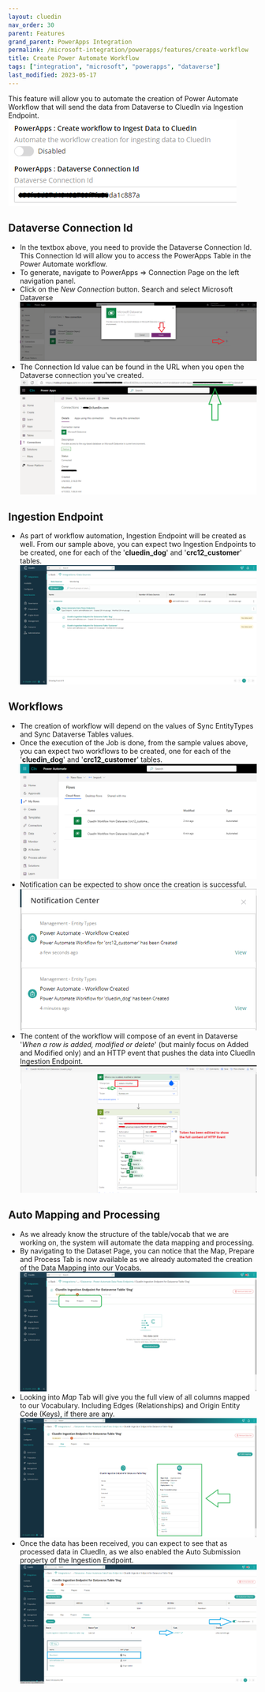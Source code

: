 ```yaml
---
layout: cluedin
nav_order: 30
parent: Features
grand_parent: PowerApps Integration
permalink: /microsoft-integration/powerapps/features/create-workflow
title: Create Power Automate Workflow
tags: ["integration", "microsoft", "powerapps", "dataverse"]
last_modified: 2023-05-17
---
```


This feature will allow you to automate the creation of Power Automate Workflow that will send the data from Dataverse to CluedIn via Ingestion Endpoint.
![Create Power Automate Workflow](../images/power-automate-workflow-setting.png)
## Dataverse Connection Id
- In the textbox above, you need to provide the Dataverse Connection Id. This Connection Id will allow you to access the PowerApps Table in the Power Automate workflow.
- To generate, navigate to PowerApps => Connection Page on the left navigation panel.
- Click on the _New Connection_ button. Search and select Microsoft Dataverse
![Create Dataverse Connection Id](../images/create-dataverse-connection-id.png)
- The Connection Id value can be found in the URL when you open the Dataverse connection you've created.
![Create Dataverse Connection Id](../images/create-dataverse-connection-id2.png)
## Ingestion Endpoint
- As part of workflow automation, Ingestion Endpoint will be created as well. From our sample above, you can expect two Ingestion Endpoints to be created, one for each of the '**cluedin_dog**' and '**crc12_customer**' tables.
![Power Automate Workflow Ingestion Endpoint](../images/power-automate-workflow-ingestion-endpoint.png)
## Workflows
- The creation of workflow will depend on the values of Sync EntityTypes and Sync Dataverse Tables values.
- Once the execution of the Job is done, from the sample values above, you can expect two workflows to be created, one for each of the '**cluedin_dog**' and '**crc12_customer**' tables.
![Power Automate Workflows](../images/power-automate-workflows.png)
- Notification can be expected to show once the creation is successful.
![Power Automate Workflow Notification](../images/power-automate-workflow-notification.png)
- The content of the workflow will compose of an event in Dataverse '_When a row is added, modified or delete_' (but mainly focus on Added and Modified only) and an HTTP event that pushes the data into CluedIn Ingestion Endpoint.
![Power Automate Workflow Content](../images/power-automate-workflow-content.png)
## Auto Mapping and Processing
- As we already know the structure of the table/vocab that we are working on, the system will automate the data mapping and processing.
- By navigating to the Dataset Page, you can notice that the Map, Prepare and Process Tab is now available as we already automated the creation of the Data Mapping into our Vocabs.
![Auto Mapping](../images/ingestion-endpoint-automapping-01.png)
- Looking into _Map_ Tab will give you the full view of all columns mapped to our Vocabulary. Including Edges (Relationships) and Origin Entity Code (Keys), if there are any.
![Auto Mapping](../images/ingestion-endpoint-automapping-02.png)
- Once the data has been received, you can expect to see that as processed data in CluedIn, as we also enabled the Auto Submission property of the Ingestion Endpoint.
![Auto Processing](../images/ingestion-endpoint-auto-submission.png)
